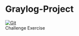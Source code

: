 # Graylog-Project

[![Git](https://app.soluble.cloud/api/v1/public/badges/f5186054-27f0-46a9-a3fe-646a81815c25.svg?orgId=233256683269)](https://app.soluble.cloud/repos/details/github.com/lexis55/graylog-project?orgId=233256683269)  
Challenge Exercise
